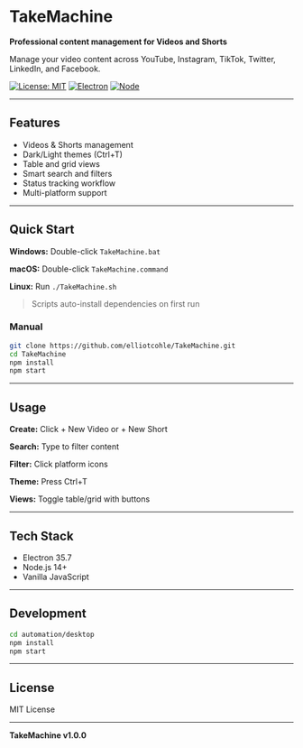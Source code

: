#  TakeMachine

**Professional content management for Videos and Shorts**

Manage your video content across YouTube, Instagram, TikTok, Twitter, LinkedIn, and Facebook.

[![License: MIT](https://img.shields.io/badge/License-MIT-yellow.svg)](https://opensource.org/licenses/MIT)
[![Electron](https://img.shields.io/badge/Electron-35.7-blue.svg)](https://www.electronjs.org/)
[![Node](https://img.shields.io/badge/Node.js-14%2B-green.svg)](https://nodejs.org/)

---

##  Features

-  Videos & Shorts management
-  Dark/Light themes (Ctrl+T)
-  Table and grid views
-  Smart search and filters
-  Status tracking workflow
-  Multi-platform support

---

##  Quick Start

**Windows:** Double-click `TakeMachine.bat`

**macOS:** Double-click `TakeMachine.command`

**Linux:** Run `./TakeMachine.sh`

> Scripts auto-install dependencies on first run

### Manual

```bash
git clone https://github.com/elliotcohle/TakeMachine.git
cd TakeMachine
npm install
npm start
```

---

##  Usage

**Create:** Click + New Video or + New Short

**Search:** Type to filter content

**Filter:** Click platform icons

**Theme:** Press Ctrl+T

**Views:** Toggle table/grid with buttons

---

##  Tech Stack

- Electron 35.7
- Node.js 14+
- Vanilla JavaScript

---

##  Development

```bash
cd automation/desktop
npm install
npm start
```

---

##  License

MIT License

---

**TakeMachine v1.0.0**